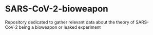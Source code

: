 # SARS-CoV-2-bioweapon
Repository dedicated to gather relevant data about the theory of SARS-CoV-2 being a bioweapon or leaked experiment
